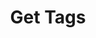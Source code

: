 ---
title: Get Tags
excerpt: |-
  List of tags.

  Required scopes:
  + **read**
api:
  file: forum.json
  operationId: Tags.List
hidden: false
---